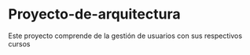 # Proyecto-de-arquitectura
Este proyecto comprende de la gestión de usuarios con sus respectivos cursos 
